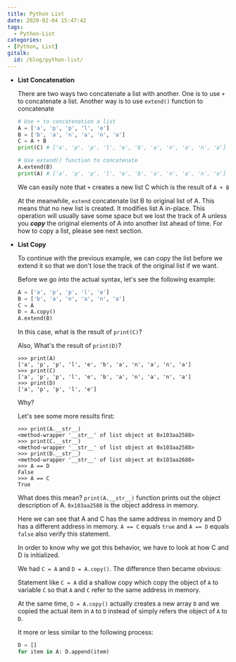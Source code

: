 ```yaml
---
title: Python List
date: 2020-02-04 15:47:42
tags:
  - Python-List
categories:
- [Python, List]
gitalk:
  id: /blog/python-list/
---
```

* **List Concatenation**

  There are two ways two concatenate a list with another. One is to use ```+``` to concatenate a list. Another way is to use ```extend()``` function to concatenate

  ```python
  # Use + to concatenation a list
  A = ['a', 'p', 'p', 'l', 'e']
  B = ['b', 'a', 'n', 'a', 'n', 'a']
  C = A + B
  print(C) # ['a', 'p', 'p', 'l', 'e', 'b', 'a', 'n', 'a', 'n', 'a']

  # Use extend() function to concatenate
  A.extend(B)
  print(A) # ['a', 'p', 'p', 'l', 'e', 'b', 'a', 'n', 'a', 'n', 'a']
  ```

  <!--more-->
  We can easily note that ```+``` creates a new list C which is the result of ```A + B```

  At the meanwhile, ```extend``` concatenate list B to original list of A. This means that no new list is created. It modifies list A in-place. This operation will usually save some space but we lost the track of A unless you ***copy*** the original elements of A into another list ahead of time. For how to copy a list, please see next section.

* **List Copy**

  To continue with the previous example, we can copy the list before we extend it so that we don't lose the track of the original list if we want.

  Before we go into the actual syntax, let's see the following example:

  ```python
  A = ['a', 'p', 'p', 'l', 'e']
  B = ['b', 'a', 'n', 'a', 'n', 'a']
  C = A
  D = A.copy()
  A.extend(B)
  ```

  In this case, what is the result of ```print(C)```?

  Also, What's the result of ```print(D)```?

  ```
  >>> print(A)
  ['a', 'p', 'p', 'l', 'e', 'b', 'a', 'n', 'a', 'n', 'a']
  >>> print(C)
  ['a', 'p', 'p', 'l', 'e', 'b', 'a', 'n', 'a', 'n', 'a']
  >>> print(D)
  ['a', 'p', 'p', 'l', 'e']
  ```

  Why?

  Let's see some more results first:
  ```
  >>> print(A.__str__)
  <method-wrapper '__str__' of list object at 0x103aa2588>
  >>> print(C.__str__)
  <method-wrapper '__str__' of list object at 0x103aa2588>
  >>> print(D.__str__)
  <method-wrapper '__str__' of list object at 0x103aa2688>
  >>> A == D
  False
  >>> A == C
  True
  ```

  What does this mean? ```print(A.__str__)``` function prints out the object description of A. ```0x103aa2588``` is the object address in memory.

  Here we can see that A and C has the same address in memory and D has a different address in memory. ```A == C``` equals ```true``` and ```A == D``` equals ```false``` also verify this statement.

  In order to know why we got this behavior, we have to look at how C and D is initialized.

  We had ```C = A``` and ```D = A.copy()```. The difference then became obvious:

  Statement like ```C = A``` did a shallow copy which copy the object of ```A``` to variable ```C``` so that ```A``` and ```C``` refer to the same address in memory.

  At the same time, ```D = A.copy()``` actually creates a new array ```D``` and we copied the actual item in ```A``` to ```D``` instead of simply refers the object of ```A``` to ```D```.

  It more or less similar to the following process:
  ```python
  D = []
  for item in A: D.append(item)
  ```
